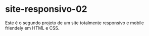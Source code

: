 # site-responsivo-02
Este é o segundo projeto de um site totalmente responsivo e mobile friendely em HTML e CSS.
